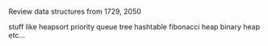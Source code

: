 
Review data structures from 1729, 2050

stuff like heapsort
priority queue
tree
hashtable
fibonacci heap
binary heap
etc...